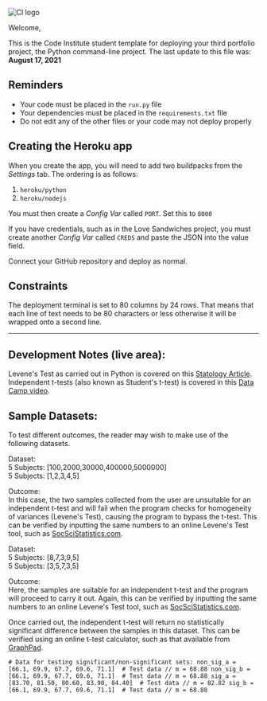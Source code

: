 ![CI logo](https://codeinstitute.s3.amazonaws.com/fullstack/ci_logo_small.png)

Welcome,

This is the Code Institute student template for deploying your third portfolio project, the Python command-line project. The last update to this file was: **August 17, 2021**

## Reminders

* Your code must be placed in the `run.py` file
* Your dependencies must be placed in the `requirements.txt` file
* Do not edit any of the other files or your code may not deploy properly

## Creating the Heroku app

When you create the app, you will need to add two buildpacks from the _Settings_ tab. The ordering is as follows:

1. `heroku/python`
2. `heroku/nodejs`

You must then create a _Config Var_ called `PORT`. Set this to `8000`

If you have credentials, such as in the Love Sandwiches project, you must create another _Config Var_ called `CREDS` and paste the JSON into the value field.

Connect your GitHub repository and deploy as normal.

## Constraints

The deployment terminal is set to 80 columns by 24 rows. That means that each line of text needs to be 80 characters or less otherwise it will be wrapped onto a second line.

-----
## Development Notes (live area):
Levene's Test as carried out in Python is covered on this [Statology Article](https://www.statology.org/levenes-test-python/).  
Independent t-tests (also known as Student's t-test) is covered in this [Data Camp video](https://www.youtube.com/watch?v=YpZlT64kFGA).  

## Sample Datasets:  
To test different outcomes, the reader may wish to make use of the following datasets.  
  
Dataset:  
5 Subjects: [100,2000,30000,400000,5000000]  
5 Subjects: [1,2,3,4,5]  

Outcome:  
In this case, the two samples collected from the user are unsuitable for an independent t-test and will fail when the program checks for homogeneity of variances (Levene's Test), causing the program to bypass the t-test. This can be verified by inputting the same numbers to an online Levene's Test tool, such as [SocSciStatistics.com](https://www.socscistatistics.com/tests/levene/default.aspx).

Dataset:  
5 Subjects: [8,7,3,9,5]  
5 Subjects: [3,5,7,3,5]  

Outcome:  
Here, the samples are suitable for an independent t-test and the program will proceed to carry it out. Again, this can be verified by inputting the same numbers to an online Levene's Test tool, such as [SocSciStatistics.com](https://www.socscistatistics.com/tests/levene/default.aspx).

Once carried out, the independent t-test will return no statistically significant difference between the samples in this dataset. This can be verified using an online t-test calculator, such as that available from [GraphPad](https://www.graphpad.com/quickcalcs/ttest1.cfm).  
  
`# Data for testing significant/non-significant sets:
non_sig_a = [66.1, 69.9, 67.7, 69.6, 71.1]  # Test data // m = 68.88
non_sig_b = [66.1, 69.9, 67.7, 69.6, 71.1]  # Test data // m = 68.88
sig_a = [83.70, 81.50, 80.60, 83.90, 84.40]  # Test data // m = 82.82
sig_b = [66.1, 69.9, 67.7, 69.6, 71.1]  # Test data // m = 68.88`